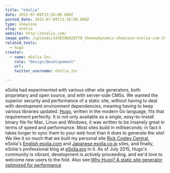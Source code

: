 ```yaml
---
title: "eSolia"
date: 2015-07-09T13:18:00.000Z
posted_date: 2015-07-09T13:18:00.000Z
type: showcase
slug: esolia
website: http://esolia.com/
image_path: /uploads/1436586928778_thenewdynamic-showcase-esolia-com-150710.jpg
related_tools:
  - hugo
creator:
  - name: eSolia Inc.
    role: "Design/Developement"
    url: 
    twitter_username: eSolia_Inc

---
```

eSolia had experimented with various other site generators, both proprietary and open source, and with server-side CMSs. We wanted the superior security and performance of a static site, without having to deal with development environment dependencies, meaning having to keep various libraries updated. [Hugo](http://gohugo.io/), written in the modern Go language, fits that requirement perfectly. It is not only available as a single, easy-to-install binary file for Mac, Linux and Windows, it was written to be insanely great in terms of speed and performance. Most sites build in milliseconds; in fact it takes longer to sync them to your web host than it does to generate the site! We like it so much that we built my personal site [Rick Cogley Central](http://rick.cogley.info/), eSolia's [English esolia.com](http://esolia.com/) and [Japanese esolia.co.jp](http://esolia.co.jp/) sites, and finally, eSolia's professional blog at [eSolia.pro](http://esolia.pro/) in it. As of July 2015, Hugo's community is vibrant, development is actively proceeding, and we'd love to welcome new users to the fold. Also see:[Why Hugo? A static site generator optimized for performance](http://esolia.pro/en/why-did-esolia-choose-hugo/)[](http://esolia.pro/en/why-did-esolia-choose-hugo/)
